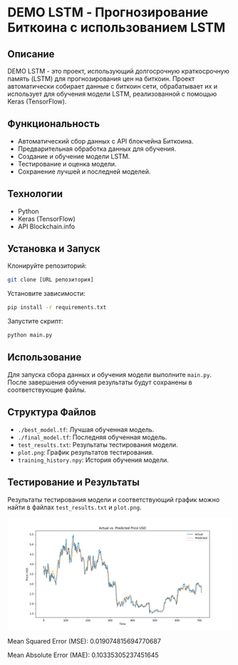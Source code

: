 # DEMO LSTM - Прогнозирование Биткоина с использованием LSTM

## Описание
DEMO LSTM - это проект, использующий долгосрочную краткосрочную память (LSTM) для прогнозирования цен на биткоин. Проект автоматически собирает данные с биткоин сети, обрабатывает их и использует для обучения модели LSTM, реализованной с помощью Keras (TensorFlow).

## Функциональность
- Автоматический сбор данных с API блокчейна Биткоина.
- Предварительная обработка данных для обучения.
- Создание и обучение модели LSTM.
- Тестирование и оценка модели.
- Сохранение лучшей и последней моделей.

## Технологии
- Python
- Keras (TensorFlow)
- API Blockchain.info

## Установка и Запуск
Клонируйте репозиторий:
```bash
git clone [URL репозитория]
```
Установите зависимости:
```bash
pip install -r requirements.txt
```
Запустите скрипт:
```bash
python main.py
```

## Использование
Для запуска сбора данных и обучения модели выполните `main.py`. После завершения обучения результаты будут сохранены в соответствующие файлы.

## Структура Файлов
- `./best_model.tf`: Лучшая обученная модель.
- `./final_model.tf`: Последняя обученная модель.
- `test_results.txt`: Результаты тестирования модели.
- `plot.png`: График результатов тестирования.
- `training_history.npy`: История обучения модели.

## Тестирование и Результаты
Результаты тестирования модели и соответствующий график можно найти в файлах `test_results.txt` и `plot.png`.



![Тестирование модели](plot.png)


Mean Squared Error (MSE): 0.019074815694770687

Mean Absolute Error (MAE): 0.10335305237451645
